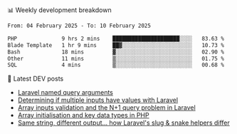 📊 Weekly development breakdown
<!--START_SECTION:waka-->

```txt
From: 04 February 2025 - To: 10 February 2025

PHP              9 hrs 2 mins    █████████████████████░░░░   83.63 %
Blade Template   1 hr 9 mins     ██▓░░░░░░░░░░░░░░░░░░░░░░   10.73 %
Bash             18 mins         ▓░░░░░░░░░░░░░░░░░░░░░░░░   02.90 %
Other            11 mins         ▒░░░░░░░░░░░░░░░░░░░░░░░░   01.75 %
SQL              4 mins          ▒░░░░░░░░░░░░░░░░░░░░░░░░   00.68 %
```

<!--END_SECTION:waka-->

📕 Latest DEV posts
<!-- BLOG-POST-LIST:START -->
- [Laravel named query arguments](https://dev.to/michaelvickersuk/laravel-named-query-arguments-28kd)
- [Determining if multiple inputs have values with Laravel](https://dev.to/michaelvickersuk/determining-if-multiple-inputs-have-values-with-laravel-km6)
- [Array inputs validation and the N+1 query problem in Laravel](https://dev.to/michaelvickersuk/array-inputs-validation-and-the-n1-query-problem-in-laravel-2agb)
- [Array initialisation and key data types in PHP](https://dev.to/michaelvickersuk/array-initialisation-and-key-data-types-in-php-1e5b)
- [Same string, different output... how Laravel&#39;s slug &amp; snake helpers differ](https://dev.to/michaelvickersuk/same-string-different-output-how-laravels-slug-snake-helpers-differ-1ccj)
<!-- BLOG-POST-LIST:END -->
